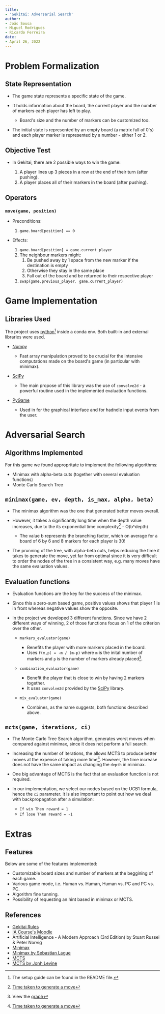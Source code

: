 ```yaml
---
title:
- 'Gekitai: Adversarial Search'
author:
- João Sousa
- Miguel Rodrigues
- Ricardo Ferreira
date: 
- April 26, 2022
---
```



# Problem Formalization

## State Representation

- The game state represents a specific state of the game.

- It holds information about the board, the current player and the number of
  markers each player has left to play.

  - Board's size and the number of markers can be customized too.

- The initial state is represented by an empty board (a matrix full of 0's)
  and each player marker is represented by a number - either 1 or 2.

## Objective Test

- In Gekitai, there are 2 possible ways to win the game:

    1. A player lines up 3 pieces in a row at the end of their turn (after pushing).
    2. A player places all of their markers in the board (after pushing).

## Operators

### `move(game, position)`

- Preconditions:
    1. `game.board[position] == 0`

- Effects:
    1. `game.board[position] = game.current_player`
    2. The neighbour markers might:
        1. Be pushed away by 1 space from the new marker if the destination
           is empty
        2. Otherwise they stay in the same place
        3. Fall out of the board and be returned to their respective player
    3. `swap(game.previous_player, game.current_player)`


# Game Implementation

## Libraries Used

The project uses [python](https://www.python.org/)[^1] inside a conda env.
Both built-in and external libraries were used. 

- [Numpy](https://numpy.org/)

  - Fast array manipulation proved to be crucial for the intensive computations
    made on the board's game (in particular with minimax).

- [SciPy](https://scipy.org/)

  - The main propose of this library was the use of `convolve2d` - a powerful
    routine used in the implemented evaluation functions.

- [PyGame](https://pygame.org/)

  - Used in for the graphical interface and for hadndle input events from the
    user.

[^1]: The setup guide can be found in the README file.


# Adversarial Search

## Algorithms Implemented

For this game we found appropritate to implement the following algorithms:

- Minimax with alpha-beta cuts (together with several evaluation functions)
- Monte Carlo Search Tree

## `minimax(game, ev, depth, is_max, alpha, beta)`

- The minimax algorithm was the one that generated better moves overall.

- However, it takes a significantly long time when the depth value increases,
  due to the its exponential time complexity[^2] - O(b^depth)

  - The value b represents the branching factor, which on average for a board
    of 6 by 6 and 8 markers for each player is 30!

- The prunning of the tree, with alpha-beta cuts, helps reducing the time it
  takes to generate the move, yet far from optimal since it is very difficult
  to order the nodes of the tree in a consistent way, e.g. many moves have the
  same evaluation values.

[^2]: [Time taken to generate a move](https://user-images.githubusercontent.com/64497525/165140485-0dbceb64-a4ac-4a76-81bd-d185d8719b99.png)

## Evaluation functions

- Evaluation functions are the key for the success of the minimax.
  
- Since this a zero-sum based game, positive values shows that player 1 is in
  front whereas negative values show the opposite.

- In the project we developed 3 different functions. Since we have 2 different
  ways of winning, 2 of those functions focus on 1 of the criterion over the
  other.

  - `markers_evaluator(game)`
    - Benefits the player with more markers placed in the board.
    - Uses `f(m,p) = -m / (m-p)` where `m` is the inital number of
      markers and `p` is the number of markers already placed[^3].

  - `combination_evaluator(game)`
    - Benefit the player that is close to win by having 2 markers together.
    - It uses `convolve2d` provided by the [SciPy](https://scipy.org/) library.

  - `mix_evaluator(game)`
    - Combines, as the name suggests, both functions described above.

[^3]: View the [graph](https://user-images.githubusercontent.com/64497525/164936582-f353fd11-471e-46f4-a665-99b23fd3d57b.png)

## `mcts(game, iterations, ci)` 

- The Monte Carlo Tree Search algorithm, generates worst moves when compared
  against minimax, since it does not perform a full search.

- Increasing the number of iterations, the allows MCTS to produce better moves
  at the expense of taking more time[^2]. However, the time increase does not have
  the same impact as changing the `depth` in minimax.

- One big advantage of MCTS is the fact that an evaluation function is not
  required. 

- In our implementation, we select our nodes based on the UCB1 formula, hence
  the `ci` parameter. It is also important to point out how we deal with
  backpropagation after a simulation:

    - `If win Then reward = 1`
    - `If lose Then reward = -1`

# Extras

## Features

Below are some of the features implemented:

- Customizable board sizes and number of markers at the beggining of each game.
- Various game mode, i.e. Human vs. Human, Human vs. PC and PC vs. PC.
- Algorithm fine tunning.
- Possibility of requesting an hint based in minimax or MCTS.

## References

- [Gekitai Rules](https://boardgamegeek.com/boardgame/295449/gekitai)
- [IA Course's Moodle](https://moodle.up.pt/course/view.php?id=4088)
- Artificial Intelligence - A Modern Approach (3rd Edition) 
  by Stuart Russel & Peter Norvig
- [Minimax](https://pt.wikipedia.org/wiki/Minimax)
- [Minimax by Sebastian Lague](https://www.youtube.com/watch?v=l-hh51ncgDI)
- [MCTS](https://en.wikipedia.org/wiki/Monte_Carlo_tree_search)
- [MCTS by Jonh Levine](https://www.youtube.com/watch?v=UXW2yZndl7U)

